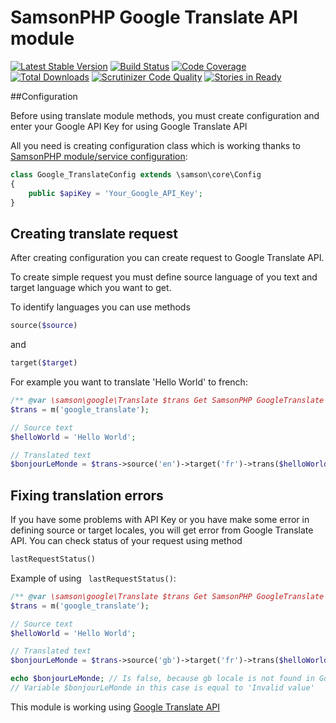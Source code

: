 # SamsonPHP Google Translate API module

[![Latest Stable Version](https://poser.pugx.org/samsonos/google_translate/v/stable.svg)](https://packagist.org/packages/samsonos/google_translate) 
[![Build Status](https://scrutinizer-ci.com/g/samsonos/google_translate/badges/build.png?b=master)](https://scrutinizer-ci.com/g/samsonos/google_translate/badges/build.png?b=master)
[![Code Coverage](https://scrutinizer-ci.com/g/samsonos/google_translate/badges/coverage.png?b=master)](https://scrutinizer-ci.com/g/samsonos/google_translate/?branch=master)
[![Total Downloads](https://poser.pugx.org/samsonos/google_translate/downloads.svg)](https://packagist.org/packages/samsonos/google_translate)
[![Scrutinizer Code Quality](https://scrutinizer-ci.com/g/samsonos/google_translate/badges/quality-score.png?b=master)](https://scrutinizer-ci.com/g/samsonos/google_translate/?branch=master)
[![Stories in Ready](https://badge.waffle.io/samsonos/google_translate.png?label=ready&title=Ready)](https://waffle.io/samsonos/google_translate)

##Configuration

Before using translate module methods, you must create configuration and enter your Google API Key for using Google Translate API

All you need is creating configuration class which is working thanks to [SamsonPHP module/service configuration](https://github.com/samsonos/php_fs/wiki/0.3-Configurating):

```php
class Google_TranslateConfig extends \samson\core\Config
{
    public $apiKey = 'Your_Google_API_Key';
}
```

## Creating translate request

After creating configuration you can create request to Google Translate API.

To create simple request you must define source language of you text and target language which you want to get.

To identify languages you can use methods

```php
source($source)
```

and

```php
target($target)
```

For example you want to translate 'Hello World' to french:

```php
/** @var \samson\google\Translate $trans Get SamsonPHP GoogleTranslate module */
$trans = m('google_translate');

// Source text
$helloWorld = 'Hello World';

// Translated text
$bonjourLeMonde = $trans->source('en')->target('fr')->trans($helloWorld);
```

## Fixing translation errors

If you have some problems with API Key or you have make some error in defining source or target locales, you will get error from Google Translate API.
You can check status of your request using method

```php
lastRequestStatus()
```

Example of using ``` lastRequestStatus()```:

```php
/** @var \samson\google\Translate $trans Get SamsonPHP GoogleTranslate module */
$trans = m('google_translate');

// Source text
$helloWorld = 'Hello World';

// Translated text
$bonjourLeMonde = $trans->source('gb')->target('fr')->trans($helloWorld);

echo $bonjourLeMonde; // Is false, because gb locale is not found in Google language codes.
// Variable $bonjourLeMonde in this case is equal to 'Invalid value'
```

This module is working using [Google Translate API](https://cloud.google.com/translate/)